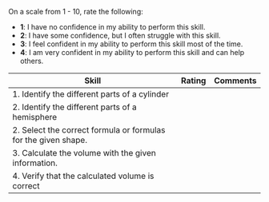 
On a scale from 1 - 10, rate the following: 
- **1**: I have no confidence in my ability to perform this skill.
- **2**: I have some confidence, but I often struggle with this skill.
- **3**: I feel confident in my ability to perform this skill most of the time.
- **4**: I am very confident in my ability to perform this skill and can help others.

| Skill                                                          | Rating | Comments |
| -------------------------------------------------------------- | ------ | -------- |
| 1. Identify the different parts of a cylinder                  |        |          |
| 2. Identify the different parts of a hemisphere                |        |          |
| 2. Select the correct formula or formulas for the given shape. |        |          |
| 3. Calculate the volume with the given information.            |        |          |
| 4. Verify that the calculated volume is correct                |        |          |
